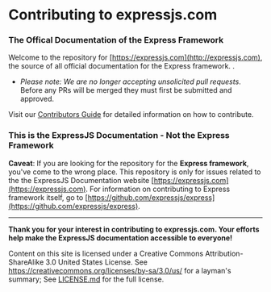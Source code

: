 # Contributing to expressjs.com

### The Offical Documentation of the Express Framework

Welcome to the repository for [https://expressjs.com](http://expressjs.com), the source of all official documentation for the Express framework. . 


- *Please note: We are no longer accepting unsolicited pull requests*. Before any PRs will be merged they must first be submitted and approved. 

Visit our [Contributors Guide](https://expressjs.com\en\resources\contributing-docs.html) for detailed information on how to contribute. 

### This is the ExpressJS Documentation - Not the Express Framework

**Caveat**: If you are looking for the repository for the **Express framework**, you've come to the wrong place. This repository is only for issues related to the the ExpressJS Documentation website [https://expressjs.com](https://expressjs.com). For information on contributing to Express framework itself, go to [https://github.com/expressjs/express](https://github.com/expressjs/express). 

---

__Thank you for your interest in contributing to expressjs.com. Your efforts help make the ExpressJS documentation accessible to everyone!__

Content on this site is licensed under a Creative Commons Attribution-ShareAlike 3.0 United States License.  See https://creativecommons.org/licenses/by-sa/3.0/us/ for a layman's summary; 
See [LICENSE.md](LICENSE.md) for the full license.